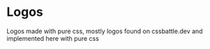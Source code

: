 # Logos
Logos made with pure css, mostly logos found on cssbattle.dev and implemented here with pure css
